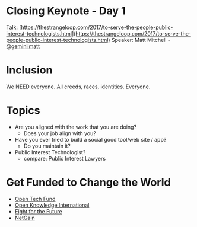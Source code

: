 # Closing Keynote - Day 1
Talk: [https://thestrangeloop.com/2017/to-serve-the-people-public-interest-technologists.html](https://thestrangeloop.com/2017/to-serve-the-people-public-interest-technologists.html)
Speaker: Matt Mitchell - [@geminiimatt](https://twitter.com/geminiimatt)

# Inclusion
We NEED everyone. All creeds, races, identities. Everyone.

# Topics
- Are you aligned with the work that you are doing?
  - Does your job align with you?
- Have you ever tried to build a social good tool/web site / app?
  - Do you maintain it?
- Public Interest Technologist?
  - compare: Public Interest Lawyers

# Get Funded to Change the World
- [Open Tech Fund](https://www.opentech.fund)
- [Open Knowledge International](https://us.okfn.org/about)
- [Fight for the Future](https://www.fightforthefuture.org)
- [NetGain](https://netgainpartnership.org)
